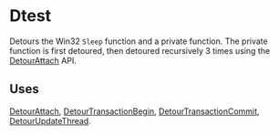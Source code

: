 Dtest
=====

Detours the Win32 `Sleep` function and a private function. The private
function is first detoured, then detoured recursively 3 times using the
[DetourAttach](DetourAttach) API.

Uses
----

[DetourAttach](DetourAttach),
[DetourTransactionBegin](DetourTransactionBegin),
[DetourTransactionCommit](DetourTransactionCommit),
[DetourUpdateThread](DetourUpdateThread).
